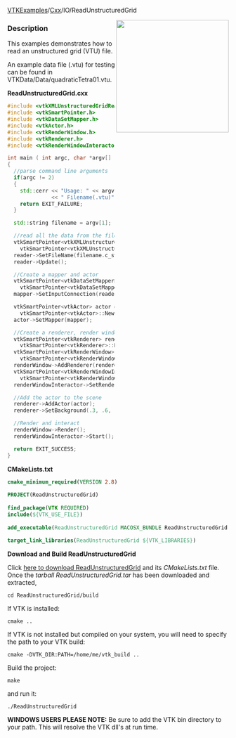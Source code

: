 [VTKExamples](/home/)/[Cxx](/Cxx)/IO/ReadUnstructuredGrid

<img align="right" src="https://github.com/lorensen/VTKExamples/blob/gh-pages/Testing/Baseline/IO/TestReadUnstructuredGrid.png?raw=true" width="256" />

### Description
This examples demonstrates how to read an unstructured grid (VTU) file. 

An example data file (.vtu) for testing can be found in VTKData/Data/quadraticTetra01.vtu.

**ReadUnstructuredGrid.cxx**
```c++
#include <vtkXMLUnstructuredGridReader.h>
#include <vtkSmartPointer.h>
#include <vtkDataSetMapper.h>
#include <vtkActor.h>
#include <vtkRenderWindow.h>
#include <vtkRenderer.h>
#include <vtkRenderWindowInteractor.h>

int main ( int argc, char *argv[] )
{
  //parse command line arguments
  if(argc != 2)
  {
    std::cerr << "Usage: " << argv[0]
              << " Filename(.vtu)" << std::endl;
    return EXIT_FAILURE;
  }

  std::string filename = argv[1];

  //read all the data from the file
  vtkSmartPointer<vtkXMLUnstructuredGridReader> reader =
    vtkSmartPointer<vtkXMLUnstructuredGridReader>::New();
  reader->SetFileName(filename.c_str());
  reader->Update();

  //Create a mapper and actor
  vtkSmartPointer<vtkDataSetMapper> mapper =
    vtkSmartPointer<vtkDataSetMapper>::New();
  mapper->SetInputConnection(reader->GetOutputPort());

  vtkSmartPointer<vtkActor> actor =
    vtkSmartPointer<vtkActor>::New();
  actor->SetMapper(mapper);

  //Create a renderer, render window, and interactor
  vtkSmartPointer<vtkRenderer> renderer =
    vtkSmartPointer<vtkRenderer>::New();
  vtkSmartPointer<vtkRenderWindow> renderWindow =
    vtkSmartPointer<vtkRenderWindow>::New();
  renderWindow->AddRenderer(renderer);
  vtkSmartPointer<vtkRenderWindowInteractor> renderWindowInteractor =
    vtkSmartPointer<vtkRenderWindowInteractor>::New();
  renderWindowInteractor->SetRenderWindow(renderWindow);

  //Add the actor to the scene
  renderer->AddActor(actor);
  renderer->SetBackground(.3, .6, .3); // Background color green

  //Render and interact
  renderWindow->Render();
  renderWindowInteractor->Start();

  return EXIT_SUCCESS;
}
```
**CMakeLists.txt**
```cmake
cmake_minimum_required(VERSION 2.8)
 
PROJECT(ReadUnstructuredGrid)
 
find_package(VTK REQUIRED)
include(${VTK_USE_FILE})
 
add_executable(ReadUnstructuredGrid MACOSX_BUNDLE ReadUnstructuredGrid.cxx)
 
target_link_libraries(ReadUnstructuredGrid ${VTK_LIBRARIES})
```

**Download and Build ReadUnstructuredGrid**

Click [here to download ReadUnstructuredGrid](https://github.com/lorensen/VTKWikiExamplesTarballs/raw/master/ReadUnstructuredGrid.tar) and its *CMakeLists.txt* file.
Once the *tarball ReadUnstructuredGrid.tar* has been downloaded and extracted,
```
cd ReadUnstructuredGrid/build 
```
If VTK is installed:
```
cmake ..
```
If VTK is not installed but compiled on your system, you will need to specify the path to your VTK build:
```
cmake -DVTK_DIR:PATH=/home/me/vtk_build ..
```
Build the project:
```
make
```
and run it:
```
./ReadUnstructuredGrid
```
**WINDOWS USERS PLEASE NOTE:** Be sure to add the VTK bin directory to your path. This will resolve the VTK dll's at run time.

